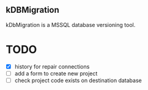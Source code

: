 ## kDBMigration
kDbMigration is a MSSQL database versioning tool.

# TODO
- [x] history for repair connections
- [	] add a form to create new project
- [	] check project code exists on destination database